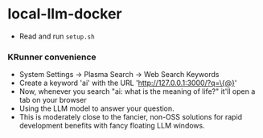 # local-llm-docker

* Read and run `setup.sh`


### KRunner convenience
* System Settings -> Plasma Search -> Web Search Keywords
* Create a keyword 'ai' with the URL 'http://127.0.0.1:3000/?q=\{@}'
* Now, whenever you search "ai: what is the meaning of life?" it'll open a tab on your browser
* Using the LLM model to answer your question.
* This is moderately close to the fancier, non-OSS solutions for rapid development benefits with fancy floating LLM windows.
